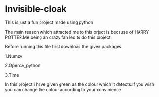 # Invisible-cloak
This is just a fun project made using python

The main reason which attracted me to this prject is because of HARRY POTTER.Me being an crazy fan led to do this project,

Before running this file first download the given packages

1.Numpy

2.Opencv_python

3.Time

In this project i have given green as the colour which it detects.If you wish you can change the colour according to your convinience 
